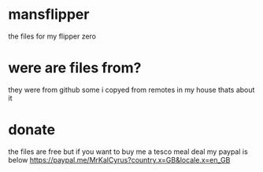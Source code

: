 # mansflipper 
the files for my flipper zero

# were are files from?
they were from github some i copyed from remotes in my house thats about it

# donate
the files are free but if you want to buy me a tesco meal deal my paypal is below
https://paypal.me/MrKalCyrus?country.x=GB&locale.x=en_GB
